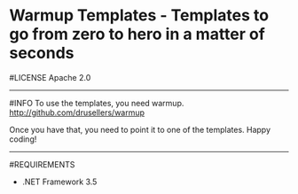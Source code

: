 Warmup Templates - Templates to go from zero to hero in a matter of seconds
=============================================

#LICENSE
Apache 2.0

----
#INFO
To use the templates, you need warmup. http://github.com/drusellers/warmup

Once you have that, you need to point it to one of the templates. 
Happy coding!

---
#REQUIREMENTS
* .NET Framework 3.5 

